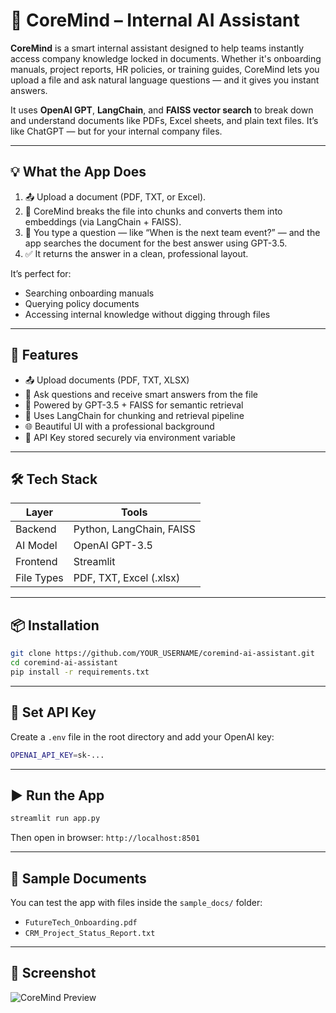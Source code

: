 # 🧠 CoreMind – Internal AI Assistant

**CoreMind** is a smart internal assistant designed to help teams instantly access company knowledge locked in documents. Whether it's onboarding manuals, project reports, HR policies, or training guides, CoreMind lets you upload a file and ask natural language questions — and it gives you instant answers.

It uses **OpenAI GPT**, **LangChain**, and **FAISS vector search** to break down and understand documents like PDFs, Excel sheets, and plain text files. It’s like ChatGPT — but for your internal company files.

---

## 💡 What the App Does

1. 📤 Upload a document (PDF, TXT, or Excel).
2. 🧠 CoreMind breaks the file into chunks and converts them into embeddings (via LangChain + FAISS).
3. 🤖 You type a question — like “When is the next team event?” — and the app searches the document for the best answer using GPT-3.5.
4. ✅ It returns the answer in a clean, professional layout.

It’s perfect for:
- Searching onboarding manuals
- Querying policy documents
- Accessing internal knowledge without digging through files

---

## 🚀 Features

- 📤 Upload documents (PDF, TXT, XLSX)
- 🔎 Ask questions and receive smart answers from the file
- 🤖 Powered by GPT-3.5 + FAISS for semantic retrieval
- 🧱 Uses LangChain for chunking and retrieval pipeline
- 🌐 Beautiful UI with a professional background
- 🔐 API Key stored securely via environment variable

---

## 🛠 Tech Stack

| Layer      | Tools                     |
|------------|----------------------------|
| Backend    | Python, LangChain, FAISS   |
| AI Model   | OpenAI GPT-3.5             |
| Frontend   | Streamlit                  |
| File Types | PDF, TXT, Excel (.xlsx)    |

---

## 📦 Installation

```bash
git clone https://github.com/YOUR_USERNAME/coremind-ai-assistant.git
cd coremind-ai-assistant
pip install -r requirements.txt
```

---

## 🔐 Set API Key

Create a `.env` file in the root directory and add your OpenAI key:

```bash
OPENAI_API_KEY=sk-...
```

---

## ▶️ Run the App

```bash
streamlit run app.py
```

Then open in browser: `http://localhost:8501`

---

## 🧪 Sample Documents

You can test the app with files inside the `sample_docs/` folder:
- `FutureTech_Onboarding.pdf`
- `CRM_Project_Status_Report.txt`

---

## 📸 Screenshot
![CoreMind Preview]()

